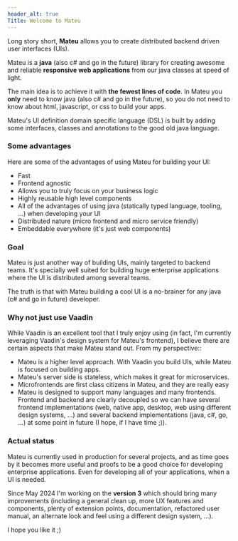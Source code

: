 ```yaml
---
header_alt: true
Title: Welcome to Mateu
---
```


Long story short, **Mateu** allows you to create distributed backend driven user interfaces (UIs).

Mateu is a **java** (also c# and go in the future) library for creating awesome and reliable **responsive web applications** from our java classes at speed of light.

The main idea is to achieve it with **the fewest lines of code**. In Mateu you **only** need to know java (also c# and go in the future), so you do not need to know about html, javascript, or css to build your apps.

Mateu's UI definition domain specific language (DSL) is built by adding some interfaces, classes and annotations to the good old java language.

### Some advantages

Here are some of the advantages of using Mateu for building your UI:

- Fast
- Frontend agnostic
- Allows you to truly focus on your business logic
- Highly reusable high level components
- All of the advantages of using java (statically typed language, tooling, ...) when developing your UI
- Distributed nature (micro frontend and micro service friendly)
- Embeddable everywhere (it's just web components)

### Goal

Mateu is just another way of building UIs, mainly targeted to backend teams. It's specially well suited for building huge enterprise applications where the UI is distributed among several teams.

The truth is that with Mateu building a cool UI is a no-brainer for any java (c# and go in future) developer.

### Why not just use Vaadin

While Vaadin is an excellent tool that I truly enjoy using (in fact, I'm currently leveraging Vaadin's design system for Mateu's frontend), I believe there are certain aspects that make Mateu stand out. From my perspective::

- Mateu is a higher level approach. With Vaadin you build UIs, while Mateu is focused on building apps.
- Mateu's server side is stateless, which makes it great for microservices.
- Microfrontends are first class citizens in Mateu, and they are really easy
- Mateu is designed to support many languages and many frontends. Frontend and backend are clearly decoupled so we can have several frontend implementations (web, native app, desktop, web using different design systems, ...) and several backend implementations (java, c#, go, ...) at some point in future (I hope, if I have time ;)).

### Actual status

Mateu is currently used in production for several projects, and as time goes by it becomes more useful and proofs to be a good choice for developing enterprise applications. Even for developing all of your applications, when a UI is needed.

Since May 2024 I'm working on the **version 3** which should bring many improvements (including a general clean up, more UX features and components, plenty of extension points, documentation, refactored user manual, an alternate look and feel using a different design system, ...).

I hope you like it ;)
